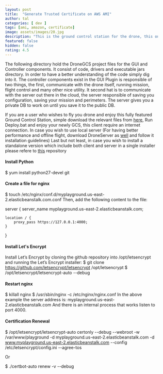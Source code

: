 ```yaml
---
layout: post
title:  "Generate Trusted Certificate on AWS AMI"
author: tal
categories: [ dev ]
tags: [ami, amazon, certificate]
image: assets/images/20.jpg
description: "This is the ground control station for the drone, this one contain the GUI logic (based on JFX2). This clients communicate with the drone server to get and store data. It is also work with the map viewer project to get map access, image processing project to have FPV and generic tools to get access to USB devices."
featured: false
hidden: false
rating: 4.5
---
```


The following directory hold the DroneGCS project files for the GUI and Controller components. It consist of code, drivers and executable jars directory. In order to have a better understanding of the code simply dig into it. The controller components exist in the GUI Plugin is responsible of two things, the first, communicate with the drone itself, running mission, flight control and many other nice utility. It second hat is to communicate with the server out there in the cloud, the server responsible of saving you configuration, saving your mission and perimeters. The server gives you a private DB to work on until you save it to the public DB.

If you are a user who wishes to fly you drone and enjoy this fully featured Ground Control Station, simple download the relevant files from <a href="https://github.com/taljmars/DroneGCS/tree/master/ClientInstallation">here</a>, Run Deploy.bat and enjoy your newly GCS, this client require an internet connection. In case you wish to use local server (For having better performance and offline flight, download DroneServer as <a href="https://github.com/taljmars/DroneServer/tree/master/ServerInstallation">well</a> and follow it installation guidelines) Last but not least, in case you wish to install a standalone version which include both client and server in a single installer please refere to <a href="https://github.com/taljmars/StandaloneDroneGCS">this</a> repository

#### Install Python
$ yum install python27-devel git

#### Create a file for nginx
$ touch /etc/nginx/conf.d/myplayground.us-east-2.elasticbeanstalk.com.conf
Then, add the following content to the file:

server {
    server_name myplayground.us-east-2.elasticbeanstalk.com;

    location / {
        proxy_pass https://127.0.0.1:4000;
    }
}

#### Install Let's Encrypt
Install Let’s Encrypt by cloning the github repository into /opt/letsencrypt and running the Let’s Encrypt installer:
$ git clone https://github.com/letsencrypt/letsencrypt /opt/letsencrypt
$ /opt/letsencrypt/letsencrypt-auto --debug

#### Restart nginx
$ killall nginx
$ /usr/sbin/nginx -c /etc/nginx/nginx.conf
In the above example the server address is: myplayground.us-east-2.elasticbeanstalk.com And there is an internal process that works listen to port 4000.

#### Certification Renewal
$ /opt/letsencrypt/letsencrypt-auto certonly --debug --webroot -w /var/www/playground -d myplayground.us-east-2.elasticbeanstalk.com -d www.myplayground.us-east-2.elasticbeanstalk.com --config /etc/letsencrypt/config.ini --agree-tos

Or

$ ./certbot-auto renew -v --debug

